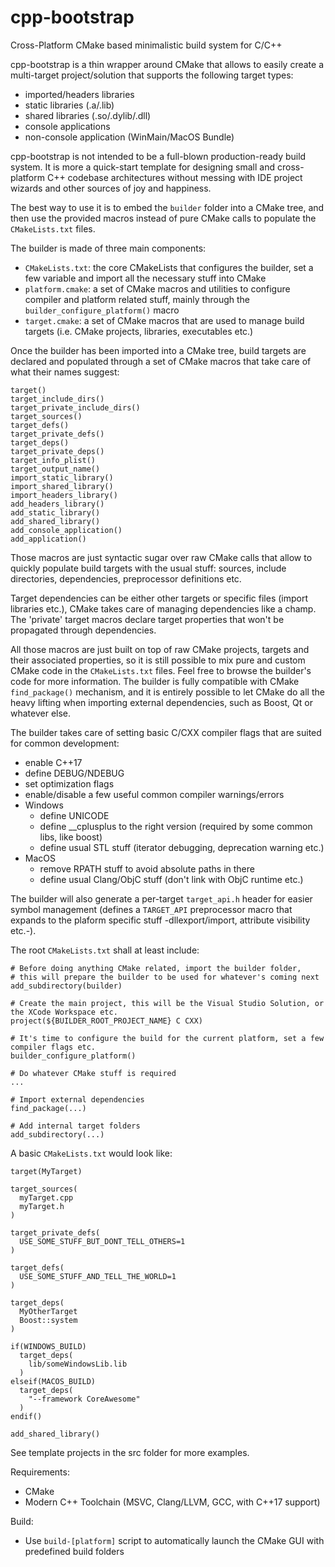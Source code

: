 # cpp-bootstrap
Cross-Platform CMake based minimalistic build system for C/C++

cpp-bootstrap is a thin wrapper around CMake that allows to easily create a multi-target project/solution that supports the following target types:
* imported/headers libraries
* static libraries (.a/.lib)
* shared libraries (.so/.dylib/.dll)
* console applications
* non-console application (WinMain/MacOS Bundle)

cpp-bootstrap is not intended to be a full-blown production-ready build system. It is more a quick-start template for designing small and cross-platform C++ codebase architectures without messing with IDE project wizards and other sources of joy and happiness.

The best way to use it is to embed the ```builder``` folder into a CMake tree, and then use the provided macros instead of pure CMake calls to populate the ```CMakeLists.txt``` files.

The builder is made of three main components:
* ```CMakeLists.txt```: the core CMakeLists that configures the builder, set a few variable and import all the necessary stuff into CMake
* ```platform.cmake```: a set of CMake macros and utilities to configure compiler and platform related stuff, mainly through the ```builder_configure_platform()``` macro
* ```target.cmake```: a set of CMake macros that are used to manage build targets (i.e. CMake projects, libraries, executables etc.)

Once the builder has been imported into a CMake tree, build targets are declared and populated through a set of CMake macros that take care of what their names suggest:
```
target()
target_include_dirs()
target_private_include_dirs()
target_sources()
target_defs()
target_private_defs()
target_deps()
target_private_deps()
target_info_plist()
target_output_name()
import_static_library()
import_shared_library()
import_headers_library()
add_headers_library()
add_static_library()
add_shared_library()
add_console_application()
add_application()
```
Those macros are just syntactic sugar over raw CMake calls that allow to quickly populate build targets with the usual stuff: sources, include directories, dependencies, preprocessor definitions etc.

Target dependencies can be either other targets or specific files (import libraries etc.), CMake takes care of managing dependencies like a champ.
The 'private' target macros declare target properties that won't be propagated through dependencies.

All those macros are just built on top of raw CMake projects, targets and their associated properties, so it is still possible to mix pure and custom CMake code in the ```CMakeLists.txt``` files. Feel free to browse the builder's code for more information.
The builder is fully compatible with CMake ```find_package()``` mechanism, and it is entirely possible to let CMake do all the heavy lifting when importing external dependencies, such as Boost, Qt or whatever else.

The builder takes care of setting basic C/CXX compiler flags that are suited for common development:
* enable C++17
* define DEBUG/NDEBUG
* set optimization flags
* enable/disable a few useful common compiler warnings/errors
* Windows
  * define UNICODE
  * define __cplusplus to the right version (required by some common libs, like boost)
  * define usual STL stuff (iterator debugging, deprecation warning etc.)
* MacOS
  * remove RPATH stuff to avoid absolute paths in there
  * define usual Clang/ObjC stuff (don't link with ObjC runtime etc.)

The builder will also generate a per-target ```target_api.h``` header for easier symbol management (defines a ```TARGET_API``` preprocessor macro that expands to the plaform specific stuff -dllexport/import, attribute visibility etc.-).

The root ```CMakeLists.txt``` shall at least include:

```
# Before doing anything CMake related, import the builder folder,
# this will prepare the builder to be used for whatever's coming next
add_subdirectory(builder)

# Create the main project, this will be the Visual Studio Solution, or the XCode Workspace etc.
project(${BUILDER_ROOT_PROJECT_NAME} C CXX)

# It's time to configure the build for the current platform, set a few compiler flags etc.
builder_configure_platform()

# Do whatever CMake stuff is required
...

# Import external dependencies
find_package(...)

# Add internal target folders
add_subdirectory(...)
```

A basic ```CMakeLists.txt``` would look like:

```
target(MyTarget)

target_sources(
  myTarget.cpp
  myTarget.h
)

target_private_defs(
  USE_SOME_STUFF_BUT_DONT_TELL_OTHERS=1
)

target_defs(
  USE_SOME_STUFF_AND_TELL_THE_WORLD=1
)

target_deps(
  MyOtherTarget
  Boost::system
)

if(WINDOWS_BUILD)
  target_deps(
    lib/someWindowsLib.lib
  )
elseif(MACOS_BUILD)
  target_deps(
    "--framework CoreAwesome"
  )
endif()

add_shared_library()
```

See template projects in the src folder for more examples.

Requirements:
* CMake
* Modern C++ Toolchain (MSVC, Clang/LLVM, GCC, with C++17 support)

Build:
* Use ```build-[platform]``` script to automatically launch the CMake GUI with predefined build folders
